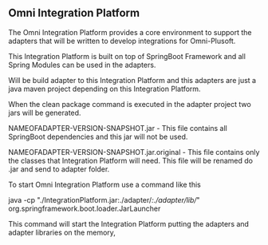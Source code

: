 ## Omni Integration Platform
The Omni Integration Platform provides a core environment to support the adapters that will be written to develop integrations for Omni-Plusoft.

This Integration Platform is built on top of SpringBoot Framework and all Spring Modules can be used in the adapters.

Will be build adapter to this Integration Platform and this adapters are just a java maven project depending on this Integration Platform.

When the clean package command is executed in the adapter project two jars will be generated.

NAMEOFADAPTER-VERSION-SNAPSHOT.jar - This file contains all SpringBoot dependencies and this jar will not be used.

NAMEOFADAPTER-VERSION-SNAPSHOT.jar.original - This file contains only the classes that Integration Platform will need. This file will be renamed do .jar and send to adapter folder.

To start Omni Integration Platform use a command like this

java -cp "./IntegrationPlatform.jar:./adapter/*:./adapter/lib/*" org.springframework.boot.loader.JarLauncher

This command will start the Integration Platform putting the adapters and adapter libraries on the memory, 
